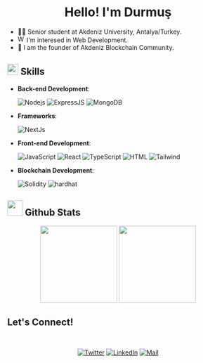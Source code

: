 <h1 align= center>Hello! I'm Durmuş </h1>

- 👨‍💻  Senior student at Akdeniz University, Antalya/Turkey.
- <a href="https://emoji.gg/emoji/7081-website"><img src="https://cdn3.emoji.gg/emojis/7081-website.png" width="16px" height="16px" alt="Website"></a> I'm interesed in Web Development.
- 🧡  I am the founder of Akdeniz Blockchain Community.

## <img src="https://media2.giphy.com/media/QssGEmpkyEOhBCb7e1/giphy.gif?cid=ecf05e47a0n3gi1bfqntqmob8g9aid1oyj2wr3ds3mg700bl&rid=giphy.gif" width ="25"><b> Skills</b>

<p align="center">
    
- **Back-end Development**:
  
    ![Nodejs](https://img.shields.io/badge/NodeJS-yellow?style=for-the-badge&logo=nodedotjs&logoColor=#339933)
    ![ExpressJS](https://img.shields.io/badge/ExpressJS-white?style=for-the-badge&logo=express&logoColor=black)
    ![MongoDB](https://img.shields.io/badge/MongoDB-CEE6F3?style=for-the-badge&logo=mongodb&logoColor=#47A248)
  
- **Frameworks**:
    
    ![NextJs](https://img.shields.io/badge/NextJS-white?style=for-the-badge&logo=nextdotjs&logoColor=black)


- **Front-end Development**:
    
    ![JavaScript](https://img.shields.io/badge/JavaScript-yellow?style=for-the-badge&logo=javascript&logoColor=white)
    ![React](https://img.shields.io/badge/React-9cf?style=for-the-badge&logo=react&logoColor=white)
    ![TypeScript](https://img.shields.io/badge/TypeScript-blue?style=for-the-badge&logo=typescript&logoColor=white)
    ![HTML](https://img.shields.io/badge/HTML-black?style=for-the-badge&logo=html5&logoColor=#E34F26)
    ![Tailwind](https://img.shields.io/badge/Tailwind-white?style=for-the-badge&logo=tailwindcss&logoColor=#06B6D4)
    

- **Blockchain Development**:

   ![Solidity](https://img.shields.io/badge/Solidity-black?style=for-the-badge&logo=solidity&logoColor=white)
   ![hardhat](https://img.shields.io/badge/Hardhat-yellow?style=for-the-badge)
    
</p>

## <img src="https://media.giphy.com/media/iY8CRBdQXODJSCERIr/giphy.gif" width="35"><b> Github Stats </b>

<p align= "center">
    <img height= "175" src="https://github-readme-stats.vercel.app/api?username=durmusgulbahar&show_icons=true&theme=dark" />
    <img height="175" src="https://github-readme-stats.vercel.app/api/top-langs/?username=durmusgulbahar&theme=dark&layout=compact" />
</p>

## <b>Let's Connect!</b>

<br>
<div align='center'>

[![Twitter](https://img.shields.io/badge/Twitter-blue?style=for-the-badge&logo=twitter)](https://www.twitter.com/crypthegreat)
[![LinkedIn](https://img.shields.io/badge/LinkedIn-blue?style=for-the-badge&logo=linkedin)](https://www.linkedin.com/in/durmusgulbahar/)
[![Mail](https://img.shields.io/badge/Mail-blue?style=for-the-badge&logo=gmail&logoColor=white)](mailto:durmusgulbahar@outlook.com)
 
</div>
